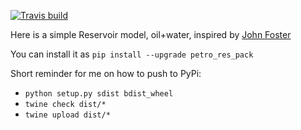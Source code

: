[![Travis build](https://api.travis-ci.org/lemikhovalex/ReservoirModel.svg?branch=master)](https://travis-ci.org/lemikhovalex/ReservoirModel)

Here is a simple Reservoir model, oil+water, inspired by [John Foster](https://johnfoster.pge.utexas.edu/PGE323M-ResEngineeringIII/course-mat/) 

You can install it as `pip install --upgrade petro_res_pack`


Short reminder for me on how to push to PyPi:

- `python setup.py sdist bdist_wheel`
- `twine check dist/*`
- `twine upload dist/*`
